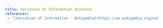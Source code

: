 ```yaml
---
title: Variation of Information distance
references:
 - "[Variation of information - Wikipedia](https://en.wikipedia.org/wiki/Variation_of_information)"
---
```

